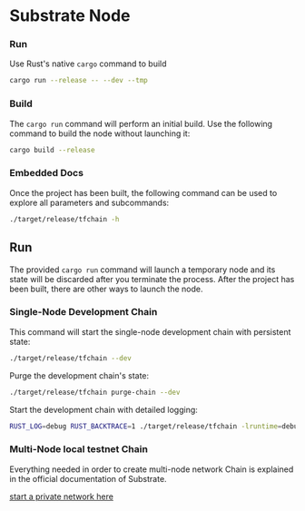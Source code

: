 # Substrate Node 


### Run

Use Rust's native `cargo` command to build

```sh
cargo run --release -- --dev --tmp
```

### Build

The `cargo run` command will perform an initial build. Use the following command to build the node
without launching it:

```sh
cargo build --release
```

### Embedded Docs

Once the project has been built, the following command can be used to explore all parameters and
subcommands:

```sh
./target/release/tfchain -h
```

## Run

The provided `cargo run` command will launch a temporary node and its state will be discarded after
you terminate the process. After the project has been built, there are other ways to launch the
node.

### Single-Node Development Chain

This command will start the single-node development chain with persistent state:

```bash
./target/release/tfchain --dev
```

Purge the development chain's state:

```bash
./target/release/tfchain purge-chain --dev
```

Start the development chain with detailed logging:

```bash
RUST_LOG=debug RUST_BACKTRACE=1 ./target/release/tfchain -lruntime=debug --dev
```

### Multi-Node local testnet Chain

Everything needed in order to create multi-node network Chain is explained in the official documentation of Substrate.

[start a private network here](https://substrate.dev/docs/en/tutorials/start-a-private-network/)